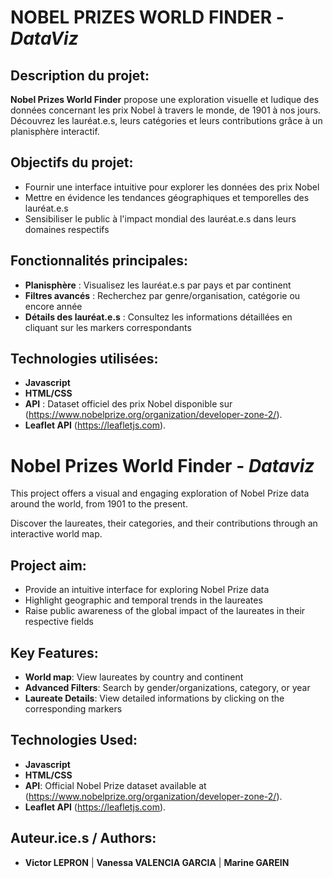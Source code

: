 # NOBEL PRIZES WORLD FINDER - _DataViz_

## Description du projet:

**Nobel Prizes World Finder** propose une exploration visuelle et ludique des données concernant les prix Nobel à travers le monde, de 1901 à nos jours. 
Découvrez les lauréat.e.s, leurs catégories et leurs contributions grâce à un planisphère interactif.

## Objectifs du projet:

- Fournir une interface intuitive pour explorer les données des prix Nobel
- Mettre en évidence les tendances géographiques et temporelles des lauréat.e.s
- Sensibiliser le public à l'impact mondial des lauréat.e.s dans leurs domaines respectifs

## Fonctionnalités principales:

- **Planisphère** : Visualisez les lauréat.e.s par pays et par continent
- **Filtres avancés** : Recherchez par genre/organisation, catégorie ou encore année
- **Détails des lauréat.e.s** : Consultez les informations détaillées en cliquant sur les markers correspondants

## Technologies utilisées:

- **Javascript** 
- **HTML/CSS**
- **API** : Dataset officiel des prix Nobel disponible sur (https://www.nobelprize.org/organization/developer-zone-2/).
- **Leaflet API** (https://leafletjs.com).



# **Nobel Prizes World Finder - _Dataviz_** 

This project offers a visual and engaging exploration of Nobel Prize data around the world, from 1901 to the present.

Discover the laureates, their categories, and their contributions through an interactive world map. 

## Project aim:

- Provide an intuitive interface for exploring Nobel Prize data
- Highlight geographic and temporal trends in the laureates
- Raise public awareness of the global impact of the laureates in their respective fields

## Key Features:

- **World map**: View laureates by country and continent
- **Advanced Filters**: Search by gender/organizations, category, or year
- **Laureate Details**: View detailed informations by clicking on the corresponding markers

## Technologies Used:

- **Javascript**
- **HTML/CSS**
- **API**: Official Nobel Prize dataset available at (https://www.nobelprize.org/organization/developer-zone-2/).
- **Leaflet API** (https://leafletjs.com).

## Auteur.ice.s / Authors:

- **Victor LEPRON**  | **Vanessa VALENCIA GARCIA** | **Marine GAREIN** 

